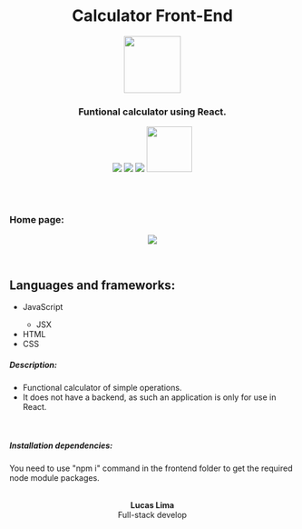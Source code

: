 
<h1 align="center">Calculator Front-End</h1>

<p align="center">
    <img src="https://user-images.githubusercontent.com/99892157/166393950-a249134d-a59c-4fd7-b9fa-d14d8a0455b9.svg" width="100px"/>
</p>
<h3 align="center">Funtional calculator using React.</h3>
<p align="center">
  <img src="https://img.shields.io/badge/Status-Concluded-green"/>
  <img src="https://img.shields.io/github/issues/LucasLima004/React_Calculator"/>
  <img src="https://img.shields.io/github/license/LucasLima004/React_Calculator"/>

  <a target="_blank" href="https://api.whatsapp.com/send?phone=5581992160054&text=Ol%C3%A1%2C%20estou%20interessado(a)%20nos%20seus%20servi%C3%A7os.">
     <img src="https://img.shields.io/badge/WhatsApp-25D366?style=for-the-badge&logo=whatsapp&logoColor=white" width="80px"/>
  </a>
</p>
<br>
<br>
<h3>Home page:</h3>
  <p align="center">
    <img src="https://user-images.githubusercontent.com/99892157/219906275-42042845-38cb-4795-85d6-e55a8c5a3a77.png"/>
  </p>
<br>

<h2>Languages and frameworks:</h2>
<ul>
  <li>JavaScript</li>
  <ul>
    <li>JSX</li>
  </ul>
  <li>HTML</li>
  <li>CSS</li>
  </ul>

<h5>Description:</h5>
<ul>
  <li>
    Functional calculator of simple operations.
  </li>
  <li>
    It does not have a backend, as such an application is only for use in React.
  </li>
</ul>
<br>
<h5>Installation dependencies:</h5>
You need to use "npm i" command in the frontend folder to get the required node module packages.

<br>
<br>

<p align="center">
  <b>Lucas Lima</b>
            <br>
Full-stack develop

</p>
